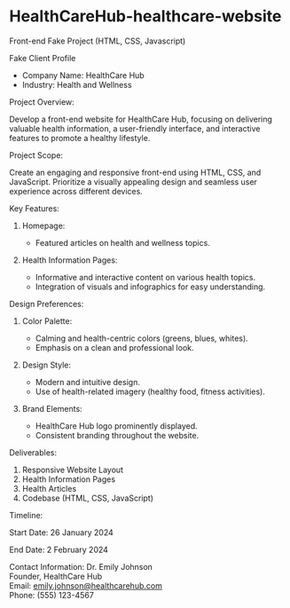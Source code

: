 # HealthCareHub-healthcare-website
Front-end Fake Project (HTML, CSS, Javascript)

Fake Client Profile

- Company Name: HealthCare Hub
- Industry: Health and Wellness

Project Overview:

Develop a front-end website for HealthCare Hub, focusing on delivering valuable health information, a user-friendly interface, and interactive features to promote a healthy lifestyle.

Project Scope:

Create an engaging and responsive front-end using HTML, CSS, and JavaScript. Prioritize a visually appealing design and seamless user experience across different devices.

Key Features:

1. Homepage:
   - Featured articles on health and wellness topics.

2. Health Information Pages:
   - Informative and interactive content on various health topics.
   - Integration of visuals and infographics for easy understanding.

Design Preferences:

1. Color Palette:
   - Calming and health-centric colors (greens, blues, whites).
   - Emphasis on a clean and professional look.

2. Design Style:
   - Modern and intuitive design.
   - Use of health-related imagery (healthy food, fitness activities).

3. Brand Elements:
   - HealthCare Hub logo prominently displayed.
   - Consistent branding throughout the website.

Deliverables:
1. Responsive Website Layout
2. Health Information Pages
3. Health Articles
4. Codebase (HTML, CSS, JavaScript)

Timeline:

Start Date: 26 January 2024

End Date: 2 February 2024

Contact Information:
Dr. Emily Johnson  
Founder, HealthCare Hub  
Email: emily.johnson@healthcarehub.com  
Phone: (555) 123-4567
